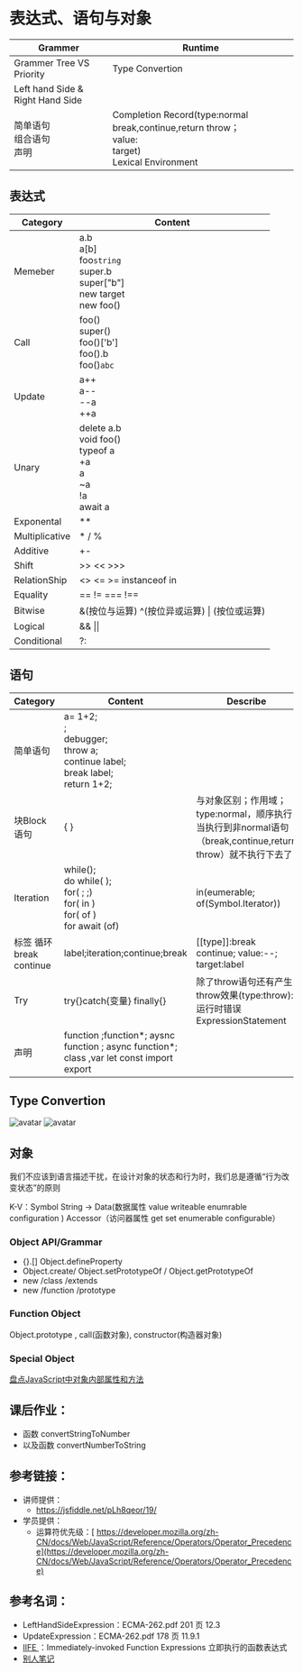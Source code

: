 # 表达式、语句与对象

| Grammer | Runtime |
| --- | --- | 
| Grammer Tree VS Priority | Type Convertion |
| Left hand Side & Right Hand Side |  |
| 简单语句 <br/> 组合语句 <br/> 声明  | Completion Record(type:normal break,continue,return throw；<br /> value: <br /> target) <br /> Lexical Environment  |

## 表达式
| Category | Content |
| --- | --- | 
| Memeber |  a.b <br /> a[b] <br /> foo`string` <br /> super.b <br /> super["b"] <br /> new target <br /> new foo() |
|Call| foo() <br /> super() <br /> foo()['b'] <br /> foo().b <br /> foo()`abc`|
| Update  |  a++ <br /> a--<br />  --a <br /> ++a  |
| Unary  |  delete a.b<br /> void foo()<br /> typeof a<br /> +a <br />a<br /> ~a<br /> !a<br /> await a   |
| Exponental  | **   |
| Multiplicative  |  * / %   |
| Additive  |  +-  |
| Shift  | >> <<  >>>   |
| RelationShip  |  <> <=  >=  instanceof in   | 
|Equality | == != === !== |
|Bitwise | &(按位与运算)  ^(按位异或运算) &#124; (按位或运算)|
|Logical |  && &#124;&#124; |
|Conditional | ?: |

## 语句
| Category | Content |  Describe |
| --- | --- |  --- | 
|简单语句 | a= 1+2;<br /> ; <br /> debugger; <br />throw a; <br />continue label;<br /> break label;<br/> return 1+2;| |
|块Block语句| {  } | 与对象区别；作用域； type:normal，顺序执行  当执行到非normal语句（break,continue,return throw）就不执行下去了  |
|Iteration|  while(); <br />do while( );<br /> for( ; ;)<br /> for(  in ) <br /> for(  of )<br /> for await (of) |  in(eumerable; of(Symbol.Iterator))  |
|标签 循环 break continue| label;iteration;continue;break  |  [[type]]:break continue; value:--;  target:label  |   |
|Try| try{}catch{变量} finally{} | 除了throw语句还有产生throw效果(type:throw): 运行时错误  ExpressionStatement   |
|声明| function ;function*; aysnc function ; async function*; class ,var let const import export||
## Type Convertion
![avatar](https://static001.geekbang.org/resource/image/71/20/71bafbd2404dc3ffa5ccf5d0ba077720.jpg)
![avatar](https://cdn.nlark.com/yuque/0/2020/png/382504/1588008238437-d19bc0a9-8248-48bc-8aec-5490859dad6a.png)
## 对象
 我们不应该到语言描述干扰，在设计对象的状态和行为时，我们总是遵循“行为改变状态”的原则

 K-V：Symbol String  -> Data(数据属性 value writeable enumrable configuration )
  Accessor（访问器属性 get set enumerable configurable）
### Object API/Grammar
  - {}.[]  Object.defineProperty
  - Object.create/ Object.setPrototypeOf / Object.getPrototypeOf
  - new /class /extends
  - new /function /prototype

### Function Object
   Object.prototype , call(函数对象), constructor(构造器对象)
### Special Object
  [盘点JavaScript中对象内部属性和方法](JavaScript_Object.md)

## 课后作业：

- 函数 convertStringToNumber
- 以及函数 convertNumberToString


## 参考链接：

- 讲师提供：
  - <https://jsfiddle.net/pLh8qeor/19/>
- 学员提供：
  - 运算符优先级：[ https://developer.mozilla.org/zh-CN/docs/Web/JavaScript/Reference/Operators/Operator_Precedence](https://developer.mozilla.org/zh-CN/docs/Web/JavaScript/Reference/Operators/Operator_Precedence)

## 参考名词：

- LeftHandSideExpression：ECMA-262.pdf 201 页 12.3
- UpdateExpression：ECMA-262.pdf 178 页 11.9.1
- [IIFE ](https://zh.wikipedia.org/wiki/%E7%AB%8B%E5%8D%B3%E8%B0%83%E7%94%A8%E5%87%BD%E6%95%B0%E8%A1%A8%E8%BE%BE%E5%BC%8F)：Immediately-invoked Function Expressions 立即执行的函数表达式
- [别人笔记](https://www.yuque.com/u221766/xgl0mb/fo37kh)